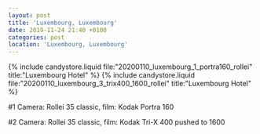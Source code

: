```yaml
---
layout: post
title: 'Luxembourg, Luxembourg'
date: 2019-11-24 21:40 +0100
categories: post
location: 'Luxembourg, Luxembourg'
---
```


{% include candystore.liquid file:"20200110_luxembourg_1_portra160_rollei" title:"Luxembourg Hotel" %}
{% include candystore.liquid file:"20200110_luxembourg_3_trix400_1600_rollei" title:"Luxembourg Hotel" %}

#1 Camera: Rollei 35 classic, film: Kodak Portra 160

#2 Camera: Rollei 35 classic, film: Kodak Tri-X 400 pushed to 1600
